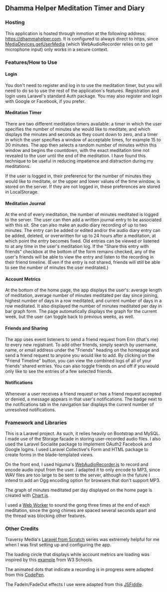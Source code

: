 ## Dhamma Helper Meditation Timer and Diary


### Hosting

This application is hosted through inmotion at the following address: <a href="https://dhammahelper.com">https://dhammahelper.com</a>. It is configured to always direct to https, since <a href="https://developer.mozilla.org/en-US/docs/Web/API/MediaDevices/getUserMedia">MediaDevices.getUserMedia</a> (which WebAudioRecorder relies on to get microphone input) only works in a secure context. 


### Features/How to Use

#### Login

You don't need to register and log in to use the meditation timer, but you will need to do so to use the rest of the application's features. Registration and login uses Laravel's standard Auth package. You may also register and login with Google or Facebook, if you prefer. 

#### Meditation Timer

There are two different meditation timers available: a timer in which the user specifies the number of minutes she would like to meditate, and which displays the minutes and seconds as they count down to zero, and a timer in which the user specifies a window of acceptable times, for example 15 to 30 minutes. The app then selects a random number of minutes within this window and begins the countdown, with the exact meditation time not revealed to the user until the end of the meditation. I have found this technique to be useful in reducing impatience and distraction during my meditations. 

If the user is logged in, their preference for the number of minutes they would like to meditate, or the upper and lower values of the time window, is stored on the server. If they are not logged in, these preferences are stored in LocalStorage.

#### Meditation Journal

At the end of every meditation, the number of minutes meditated is logged to the server. The user can then add a written journal entry to be associated with this sit. She can also make an audio diary recording of up to two minutes. The entry can be added or edited and/or the audio diary entry can be added, deleted, or overwritten for up to 24 hours after a meditation, at which point the entry becomes fixed. Old entries can be viewed or listened to at any time in the user's meditation log. If the "Share this entry with friends" checkbox at the bottom of the form remains checked, any of the user's friends will be able to view the entry and listen to the recording in their friend timeline. (Even if the entry is not shared, friends will still be able to see the number of minutes the user meditated.)

#### Account Metrics

At the bottom of the home page, the app displays the user's: average length of meditation, average number of minutes meditated per day since joining, highest number of days in a row meditated, and current number of days in a row meditated. It also displayed the number of minutes meditated per day in bar graph form. The page automatically displays the graph for the current week, but the user can toggle back to previous weeks, as well.

#### Friends and Sharing

The app uses event listeners to send a friend request from Erin (that's me) to every new registrant. To add other friends, simply search by username, name, or email address under the "Friends" heading on the homepage and send a friend request to anyone you would like to add. By clicking on the "Friend Timeline" button, you can view the combined logs of all of your friends' shared entries. You can also toggle friends on and off if you would only like to see the entries of a few selected friends. 

#### Notifications

Whenever a user receives a friend request or has a friend request accepted or denied, a message appears in that user's notifications. The badge next to the notifications tab in the navigation bar displays the current number of unresolved notifications.


### Framework and Libraries

This is a Laravel project. As such, it relies heavily on Bootstrap and MySQL. I made use of the Storage facade in storing user-recorded audio files. I also used the Laravel Socialite package to implement OAuth2 Facebook and Google logins. I used Laravel Collective's Form and HTML package to create forms in the blade-templated views.

On the front end, I used higuma's <a href="https://github.com/higuma/web-audio-recorder-js">WebAudioRecorder.js</a> to record and encode audio input from the user. I adapted it to only encode to MP3, since WAV files are too large to be sent to the server, although in the future I intend to add an Ogg encoding option for browsers that don't support MP3. 

The graph of minutes meditated per day displayed on the home page is created with <a href="https://www.chartjs.org/">Chart.js</a>.

I used a <a href="https://www.w3schools.com/html/html5_webworkers.asp">Web Worker</a> to sound the gong three times at the end of each meditation, since the gong chimes are spaced several seconds apart and the thread was blocking other features.


### Other Credits

Traversy Media's <a href="https://www.youtube.com/playlist?list=PLillGF-RfqbYhQsN5WMXy6VsDMKGadrJ-">Laravel from Scratch</a> series was extremely helpful for me when I was first setting up and configuring the app.

The loading circle that displays while account metrics are loading was inspired by this <a href="https://www.w3schools.com/howto/tryit.asp?filename=tryhow_css_loader5">example</a> from W3 Schools.

The animated dots that indicate a recording is in progress were adapted from this <a href="https://codepen.io/chrisnager/pen/yfwgE">CodePen</a>.

The FadeIn/FadeOut effects I use were adapted from this <a href="http://jsfiddle.net/TH2dn/606/">JSFiddle</a>.

